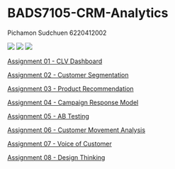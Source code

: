 # BADS7105-CRM-Analytics

Pichamon Sudchuen 6220412002

[![](https://img.shields.io/badge/-SQL-brightgreen)](#) [![](https://img.shields.io/badge/-BigQuery-brightgreen)](#) [![](https://img.shields.io/badge/-Google--Data--Studio-brightgreen)](#)

[Assignment 01 - CLV Dashboard](https://github.com/MimismPS/BADS7105-CRM-Analytics/tree/main/Assignment%2001%20-%20CLV%20Dashboard)

[Assignment 02 - Customer Segmentation](https://github.com/MimismPS/BADS7105-CRM-Analytics/tree/main/Assignment%2002%20-%20Customer%20Segmentation)

[Assignment 03 - Product Recommendation](https://github.com/MimismPS/BADS7105-CRM-Analytics/tree/main/Assignment%2003%20-%20Product%20Recommendation)

[Assignment 04 - Campaign Response Model](https://github.com/MimismPS/BADS7105-CRM-Analytics/tree/main/Assignment%2004%20-%20Campaign%20Response%20Model)

[Assignment 05 - AB Testing](https://github.com/MimismPS/BADS7105-CRM-Analytics/tree/main/Assignment%2005%20-%20AB%20Testing)

[Assignment 06 - Customer Movement Analysis](https://github.com/MimismPS/BADS7105-CRM-Analytics/tree/main/Assignment%2006%20-%20Customer%20Movement%20Analysis)

[Assignment 07 - Voice of Customer](https://github.com/MimismPS/BADS7105-CRM-Analytics/tree/main/Assignment%2007%20-%20Voice%20of%20Customer)

[Assignment 08 - Design Thinking](https://github.com/MimismPS/BADS7105-CRM-Analytics/tree/main/Assignment%2008%20-%20Design%20Thinking)

